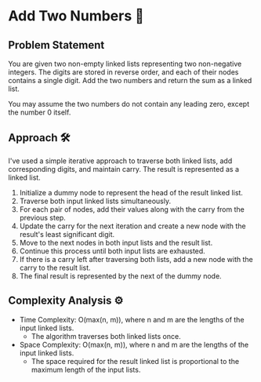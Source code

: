 # Add Two Numbers 🧮

## Problem Statement

You are given two non-empty linked lists representing two non-negative integers. The digits are stored in reverse order, and each of their nodes contains a single digit. Add the two numbers and return the sum as a linked list.

You may assume the two numbers do not contain any leading zero, except the number 0 itself.

## Approach 🛠️

I've used a simple iterative approach to traverse both linked lists, add corresponding digits, and maintain carry. The result is represented as a linked list.

1. Initialize a dummy node to represent the head of the result linked list.
2. Traverse both input linked lists simultaneously.
3. For each pair of nodes, add their values along with the carry from the previous step.
4. Update the carry for the next iteration and create a new node with the result's least significant digit.
5. Move to the next nodes in both input lists and the result list.
6. Continue this process until both input lists are exhausted.
7. If there is a carry left after traversing both lists, add a new node with the carry to the result list.
8. The final result is represented by the next of the dummy node.

## Complexity Analysis ⚙️

- Time Complexity: O(max(n, m)), where n and m are the lengths of the input linked lists.
  - The algorithm traverses both linked lists once.
- Space Complexity: O(max(n, m)), where n and m are the lengths of the input linked lists.
  - The space required for the result linked list is proportional to the maximum length of the input lists.
